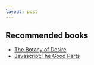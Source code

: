 ```yaml
---
layout: post
---
```


## Recommended books

* [The Botany of Desire](http://en.wikipedia.org/wiki/The_Botany_of_Desire)
* [Javascript:The Good Parts](http://shop.oreilly.com/product/9780596517748.do)